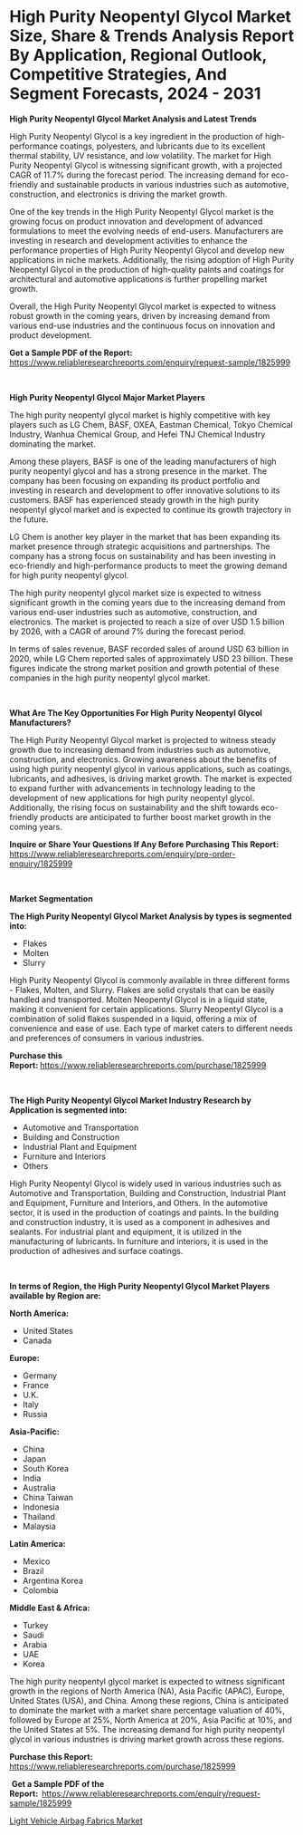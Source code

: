 <p><h1>High Purity Neopentyl Glycol Market Size, Share & Trends Analysis Report By Application, Regional Outlook, Competitive Strategies, And Segment Forecasts, 2024 - 2031</h1></p><p><strong>High Purity Neopentyl Glycol Market Analysis and Latest Trends</strong></p>
<p><p>High Purity Neopentyl Glycol is a key ingredient in the production of high-performance coatings, polyesters, and lubricants due to its excellent thermal stability, UV resistance, and low volatility. The market for High Purity Neopentyl Glycol is witnessing significant growth, with a projected CAGR of 11.7% during the forecast period. The increasing demand for eco-friendly and sustainable products in various industries such as automotive, construction, and electronics is driving the market growth.</p><p>One of the key trends in the High Purity Neopentyl Glycol market is the growing focus on product innovation and development of advanced formulations to meet the evolving needs of end-users. Manufacturers are investing in research and development activities to enhance the performance properties of High Purity Neopentyl Glycol and develop new applications in niche markets. Additionally, the rising adoption of High Purity Neopentyl Glycol in the production of high-quality paints and coatings for architectural and automotive applications is further propelling market growth.</p><p>Overall, the High Purity Neopentyl Glycol market is expected to witness robust growth in the coming years, driven by increasing demand from various end-use industries and the continuous focus on innovation and product development.</p></p>
<p><strong>Get a Sample PDF of the Report:&nbsp;</strong> <a href="https://www.reliableresearchreports.com/enquiry/request-sample/1825999">https://www.reliableresearchreports.com/enquiry/request-sample/1825999</a></p>
<p>&nbsp;</p>
<p><strong>High Purity Neopentyl Glycol Major Market Players</strong></p>
<p><p>The high purity neopentyl glycol market is highly competitive with key players such as LG Chem, BASF, OXEA, Eastman Chemical, Tokyo Chemical Industry, Wanhua Chemical Group, and Hefei TNJ Chemical Industry dominating the market.</p><p>Among these players, BASF is one of the leading manufacturers of high purity neopentyl glycol and has a strong presence in the market. The company has been focusing on expanding its product portfolio and investing in research and development to offer innovative solutions to its customers. BASF has experienced steady growth in the high purity neopentyl glycol market and is expected to continue its growth trajectory in the future.</p><p>LG Chem is another key player in the market that has been expanding its market presence through strategic acquisitions and partnerships. The company has a strong focus on sustainability and has been investing in eco-friendly and high-performance products to meet the growing demand for high purity neopentyl glycol.</p><p>The high purity neopentyl glycol market size is expected to witness significant growth in the coming years due to the increasing demand from various end-user industries such as automotive, construction, and electronics. The market is projected to reach a size of over USD 1.5 billion by 2026, with a CAGR of around 7% during the forecast period.</p><p>In terms of sales revenue, BASF recorded sales of around USD 63 billion in 2020, while LG Chem reported sales of approximately USD 23 billion. These figures indicate the strong market position and growth potential of these companies in the high purity neopentyl glycol market.</p></p>
<p>&nbsp;</p>
<p><strong>What Are The Key Opportunities For High Purity Neopentyl Glycol Manufacturers?</strong></p>
<p><p>The High Purity Neopentyl Glycol market is projected to witness steady growth due to increasing demand from industries such as automotive, construction, and electronics. Growing awareness about the benefits of using high purity neopentyl glycol in various applications, such as coatings, lubricants, and adhesives, is driving market growth. The market is expected to expand further with advancements in technology leading to the development of new applications for high purity neopentyl glycol. Additionally, the rising focus on sustainability and the shift towards eco-friendly products are anticipated to further boost market growth in the coming years.</p></p>
<p><strong>Inquire or Share Your Questions If Any Before Purchasing This Report:</strong> <a href="https://www.reliableresearchreports.com/enquiry/pre-order-enquiry/1825999">https://www.reliableresearchreports.com/enquiry/pre-order-enquiry/1825999</a></p>
<p>&nbsp;</p>
<p><strong>Market Segmentation</strong></p>
<p><strong>The High Purity Neopentyl Glycol Market Analysis by types is segmented into:</strong></p>
<p><ul><li>Flakes</li><li>Molten</li><li>Slurry</li></ul></p>
<p><p>High Purity Neopentyl Glycol is commonly available in three different forms - Flakes, Molten, and Slurry. Flakes are solid crystals that can be easily handled and transported. Molten Neopentyl Glycol is in a liquid state, making it convenient for certain applications. Slurry Neopentyl Glycol is a combination of solid flakes suspended in a liquid, offering a mix of convenience and ease of use. Each type of market caters to different needs and preferences of consumers in various industries.</p></p>
<p><strong>Purchase this Report:&nbsp;</strong><a href="https://www.reliableresearchreports.com/purchase/1825999">https://www.reliableresearchreports.com/purchase/1825999</a></p>
<p>&nbsp;</p>
<p><strong>The High Purity Neopentyl Glycol Market Industry Research by Application is segmented into:</strong></p>
<p><ul><li>Automotive and Transportation</li><li>Building and Construction</li><li>Industrial Plant and Equipment</li><li>Furniture and Interiors</li><li>Others</li></ul></p>
<p><p>High Purity Neopentyl Glycol is widely used in various industries such as Automotive and Transportation, Building and Construction, Industrial Plant and Equipment, Furniture and Interiors, and Others. In the automotive sector, it is used in the production of coatings and paints. In the building and construction industry, it is used as a component in adhesives and sealants. For industrial plant and equipment, it is utilized in the manufacturing of lubricants. In furniture and interiors, it is used in the production of adhesives and surface coatings.</p></p>
<p>&nbsp;</p>
<p><strong>In terms of Region, the High Purity Neopentyl Glycol Market Players available by Region are:</strong></p>
<p>
    <p> <strong> North America: </strong>
        <ul>
            <li>United States</li>
            <li>Canada</li>
        </ul>
        </p> 
    <p> <strong> Europe: </strong>
        <ul>
            <li>Germany</li>
            <li>France</li>
            <li>U.K.</li>
            <li>Italy</li>
            <li>Russia</li>
        </ul>
        </p> 
    <p> <strong> Asia-Pacific: </strong>
        <ul>
            <li>China</li>
            <li>Japan</li>
            <li>South Korea</li>
            <li>India</li>
            <li>Australia</li>
            <li>China Taiwan</li>
            <li>Indonesia</li>
            <li>Thailand</li>
            <li>Malaysia</li>
        </ul>
        </p> 
    <p> <strong> Latin America: </strong>
        <ul>
            <li>Mexico</li>
            <li>Brazil</li>
            <li>Argentina Korea</li>
            <li>Colombia</li>
        </ul>
        </p> 
    <p> <strong> Middle East & Africa: </strong>
        <ul>
            <li>Turkey</li>
            <li>Saudi</li>
            <li>Arabia</li>
            <li>UAE</li>
            <li>Korea</li>
        </ul>
    </p>
    </p>
<p><p>The high purity neopentyl glycol market is expected to witness significant growth in the regions of North America (NA), Asia Pacific (APAC), Europe, United States (USA), and China. Among these regions, China is anticipated to dominate the market with a market share percentage valuation of 40%, followed by Europe at 25%, North America at 20%, Asia Pacific at 10%, and the United States at 5%. The increasing demand for high purity neopentyl glycol in various industries is driving market growth across these regions.</p></p>
<p><strong>Purchase this Report: </strong><a href="https://www.reliableresearchreports.com/purchase/1825999">https://www.reliableresearchreports.com/purchase/1825999</a></p>
<p>&nbsp;<strong>Get a Sample PDF of the Report:&nbsp;&nbsp;</strong><a href="https://www.reliableresearchreports.com/enquiry/request-sample/1825999">https://www.reliableresearchreports.com/enquiry/request-sample/1825999</a></p>
<p><strong></strong></p>
<p><p><a href="https://metal-farmhouse-e95.notion.site/Light-Vehicle-Airbag-Fabrics-Market-Research-Report-Provides-Critical-Insights-that-can-help-Shape-B-72101ee2ca894421b3c4c3ff02b02254">Light Vehicle Airbag Fabrics Market</a></p></p>